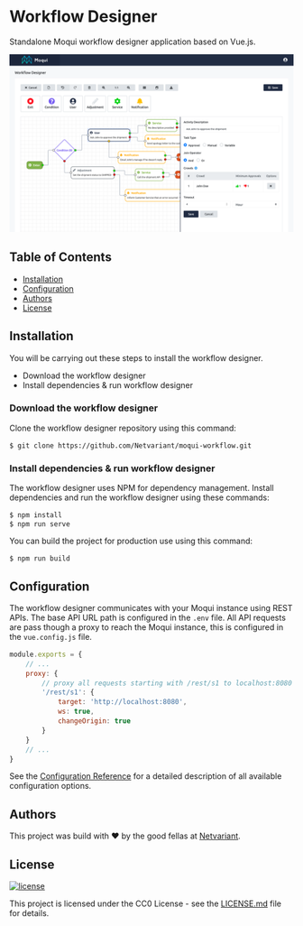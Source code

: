 # Workflow Designer

Standalone Moqui workflow designer application based on Vue.js.

![](screenshot.png)

## Table of Contents

- [Installation](#installation)
- [Configuration](#configuration)
- [Authors](#authors)
- [License](#license)

## Installation

You will be carrying out these steps to install the workflow designer.

* Download the workflow designer
* Install dependencies & run workflow designer

### Download the workflow designer

Clone the workflow designer repository using this command:

```shell
$ git clone https://github.com/Netvariant/moqui-workflow.git
```

### Install dependencies & run workflow designer

The workflow designer uses NPM for dependency management. Install dependencies and run the workflow designer using these commands:

```shell
$ npm install
$ npm run serve
```

You can build the project for production use using this command:

```shell
$ npm run build
```

## Configuration

The workflow designer communicates with your Moqui instance using REST APIs. 
The base API URL path is configured in the `.env` file. 
All API requests are pass though a proxy to reach the Moqui instance, this is configured in the `vue.config.js` file.

```javascript
module.exports = {
    // ...
    proxy: {
        // proxy all requests starting with /rest/s1 to localhost:8080
        '/rest/s1': {
            target: 'http://localhost:8080',
            ws: true,
            changeOrigin: true
        }
    }
    // ...
}
```

See the [Configuration Reference](https://cli.vuejs.org/config/) for a detailed description of all available configuration options.

## Authors

This project was build with :heart: by the good fellas at [Netvariant](https://www.netvariant.com).

## License

[![license](http://img.shields.io/badge/license-CC0%201.0%20Universal-blue.svg)](https://github.com/Netvariant/moqui-workflow/blob/master/LICENSE.md)
 
This project is licensed under the CC0 License - see the [LICENSE.md](LICENSE.md) file for details.
